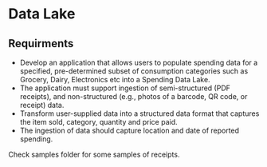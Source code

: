 # Data Lake

## Requirments

* Develop an application that allows users to populate spending data for a specified, pre-determined subset of consumption categories such as Grocery, Dairy, Electronics etc into a Spending Data Lake.
* The application must support ingestion of semi-structured (PDF receipts), and non-structured (e.g., photos of a barcode, QR code, or receipt) data.
* Transform user-supplied data into a structured data format that captures the item sold, category, quantity and price paid.  
* The ingestion of data should capture location and date of reported spending.

Check samples folder for some samples of receipts. 
